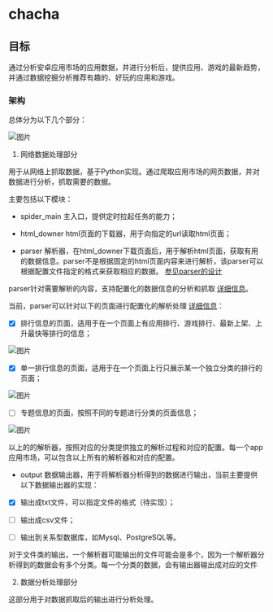 # chacha

## 目标

通过分析安卓应用市场的应用数据，并进行分析后，提供应用、游戏的最新趋势，并通过数据挖掘分析推荐有趣的、好玩的应用和游戏。

### 架构

总体分为以下几个部分：

![图片](https://user-images.githubusercontent.com/44310324/62820297-dbe0af80-bb94-11e9-967b-14a5779d8022.png)

1. 网络数据处理部分

用于从网络上抓取数据，基于Python实现。通过爬取应用市场的网页数据，并对数据进行分析，抓取需要的数据。

主要包括以下模块：

- spider_main 主入口，提供定时拉起任务的能力；

- html_downer html页面的下载器，用于向指定的url读取html页面；

- parser 解析器，在html_downer下载页面后，用于解析html页面，获取有用的数据信息。parser不是根据固定的html页面内容来进行解析，该parser可以根据配置文件指定的格式来获取相应的数据。 [参见parser的设计](https://github.com/lottons/chacha/issues/1)

parser针对需要解析的内容，支持配置化的数据信息的分析和抓取 [详细信息](https://github.com/lottons/chacha/issues/1#issuecomment-520131133)。

当前，parser可以针对以下的页面进行配置化的解析处理 [详细信息](https://github.com/lottons/chacha/issues/1#issue-479244278)：

- [x] 排行信息的页面，适用于在一个页面上有应用排行、游戏排行、最新上架、上升最快等排行的信息；

![图片](https://user-images.githubusercontent.com/44310324/62819809-edbe5480-bb8c-11e9-8ee4-421ea81cd92b.png)

- [x] 单一排行信息的页面，适用于在一个页面上行只展示某一个独立分类的排行的页面；

![图片](https://user-images.githubusercontent.com/44310324/62819838-60c7cb00-bb8d-11e9-887d-fc93aaef2cd6.png)

- [ ] 专题信息的页面，按照不同的专题进行分类的页面信息；

![图片](https://user-images.githubusercontent.com/44310324/62819850-95d41d80-bb8d-11e9-9f13-05a32df6b772.png)

以上的的解析器，按照对应的分类提供独立的解析过程和对应的配置。每一个app应用市场，可以包含以上所有的解析器和对应的配置。

- output 数据输出器，用于将解析器分析得到的数据进行输出，当前主要提供以下数据输出器的实现：

- [x] 输出成txt文件，可以指定文件的格式（待实现）；

- [ ] 输出成csv文件；

- [ ] 输出到关系型数据库，如Mysql、PostgreSQL等。

对于文件类的输出，一个解析器可能输出的文件可能会是多个，因为一个解析器分析得到的数据会有多个分类。每一个分类的数据，会有输出器输出成对应的文件

2. 数据分析处理部分

这部分用于对数据抓取后的输出进行分析处理。

